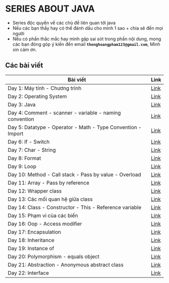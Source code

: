 # SERIES ABOUT JAVA

- Series độc quyền về các chủ đề liên quan tới java
- Nếu các bạn thấy hay có thể đánh dấu cho mình 1 sao + chia sẽ đến mọi người
- Nếu có phần thắc mắc hay mình gặp sai sót trong phần nội dung, mong các bạn đóng góp ý kiến đến email **`thonghoangpham123@gmail.com`**, Mình xin cảm ơn.

## Các bài viết

| Bài viết                                                     | Link              |
| ------------------------------------------------------------ | ----------------- |
| Day 1: Máy tính - Chương trình                               | [Link](day001.md) |
| Day 2: Operating System                                      | [Link](day002.md) |
| Day 3: Java                                                  | [Link](day003.md) |
| Day 4: Comment - scanner - variable - naming convention      | [Link](day004.md) |
| Day 5: Datatype - Operator - Math - Type Convention - Import | [Link](day005.md) |
| Day 6: If - Switch                                           | [Link](day006.md) |
| Day 7: Char - String                                         | [Link](day007.md) |
| Day 8: Format                                                | [Link](day008.md) |
| Day 9: Loop                                                  | [Link](day009.md) |
| Day 10: Method - Call stack - Pass by value - Overload       | [Link](day010.md) |
| Day 11: Array - Pass by reference                            | [Link](day011.md) |
| Day 12: Wrapper class                                        | [Link](day012.md) |
| Day 13: Các mối quan hệ giữa class                           | [Link](day013.md) |
| Day 14: Class - Constructor - This - Reference variable      | [Link](day014.md) |
| Day 15: Phạm vi của các biến                                 | [Link](day015.md) |
| Day 16: Oop - Access modifier                                | [Link](day016.md) |
| Day 17: Encapsulation                                        | [Link](day017.md) |
| Day 18: Inheritance                                          | [Link](day018.md) |
| Day 19: Instance of                                          | [Link](day019.md) |
| Day 20: Polymorphism - equals object                         | [Link](day020.md) |
| Day 21: Abstraction - Anonymous abstract class               | [Link](day021.md) |
| Day 22: Interface                                            | [Link](day022.md) |
